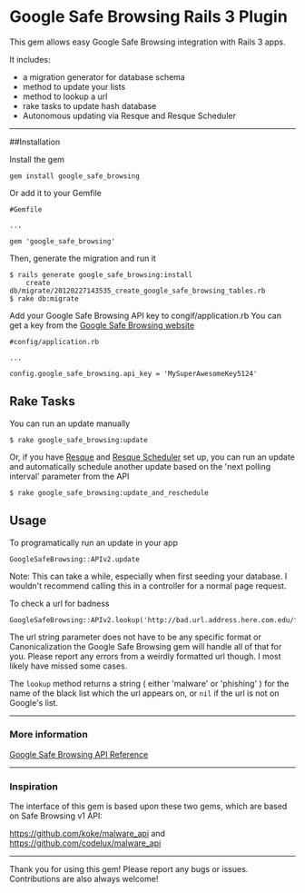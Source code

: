 # Google Safe Browsing Rails 3 Plugin

This gem allows easy Google Safe Browsing integration
with Rails 3 apps.

It includes:

* a migration generator for database schema
* method to update your lists
* method to lookup a url
* rake tasks to update hash database
* Autonomous updating via Resque and Resque Scheduler

----------------------

##Installation

Install the gem

    gem install google_safe_browsing

Or add it to your Gemfile

    #Gemfile

    ...

    gem 'google_safe_browsing'

Then, generate the migration and run it

    $ rails generate google_safe_browsing:install
        create db/migrate/20120227143535_create_google_safe_browsing_tables.rb
    $ rake db:migrate


Add your Google Safe Browsing API key to congif/application.rb
You can get a key from the [Google Safe Browsing website](http://code.google.com/apis/safebrowsing/key_signup.html)

    #config/application.rb

    ...

    config.google_safe_browsing.api_key = 'MySuperAwesomeKey5124'


## Rake Tasks

You can run an update manually

    $ rake google_safe_browsing:update

Or, if you have [Resque](https://github.com/defunkt/resque) and 
[Resque Scheduler](https://github.com/bvandenbos/resque-scheduler) set up, you can 
run an update and automatically schedule another update based on the 'next polling 
interval' parameter from the API

    $ rake google_safe_browsing:update_and_reschedule

## Usage

To programatically run an update in your app

    GoogleSafeBrowsing::APIv2.update

Note: This can take a while, especially when first seeding your database. I wouldn't recommend
calling this in a controller for a normal page request.

To check a url for badness

    GoogleSafeBrowsing::APIv2.lookup('http://bad.url.address.here.com.edu/forProfit')

The url string parameter does not have to be any specific format or Canonicalization the Google
Safe Browsing gem will handle all of that for you. Please report any errors from a weirdly formatted 
url though. I most likely have missed some cases.

The `lookup` method returns a string ( either 'malware' or 'phishing' ) for the name of the black list
which the url appears on, or `nil` if the url is not on Google's list.

----------------

### More information

[Google Safe Browsing API Reference](http://code.google.com/apis/safebrowsing/)

----------------

### Inspiration

The interface of this gem is based upon these two gems, which are
based on Safe Browsing v1 API:

https://github.com/koke/malware_api
and
https://github.com/codelux/malware_api

------------------

Thank you for using this gem! Please report any bugs or issues. Contributions are also always welcome!
